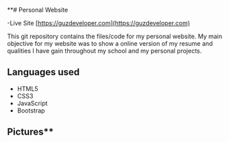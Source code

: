 **# Personal Website

-Live Site [https://guzdeveloper.com](https://guzdeveloper.com)

This git repository contains the files/code for my personal website. My main objective for my website was to show a online version of my resume and qualities I have gain throughout my school and my personal projects.

## Languages used
* HTML5
* CSS3
* JavaScript
* Bootstrap

## Pictures**
